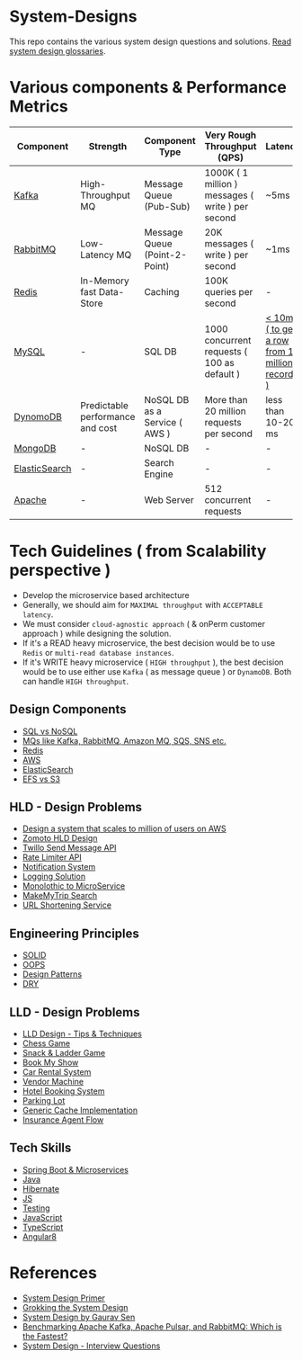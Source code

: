 # System-Designs

This repo contains the various system design questions and solutions. [Read system design glossaries](https://github.com/Anshul619/System-Designs/tree/main/src/DesignComponents/SystemDesignGlossaries.md).

# Various components & Performance Metrics

| Component                                                                                                            | Strength                         | Component Type                                                | Very Rough Throughput (QPS)                       | Latency | Free |
|----------------------------------------------------------------------------------------------------------------------|----------------------------------|---------------------------------------------------------------|---------------------------------------------------|----------------|------|
| [Kafka](https://github.com/Anshul619/System-Designs/tree/main/src/DesignComponents/Kafka)                            | High-Throughput MQ               | Message Queue (Pub-Sub)            | 1000K ( 1 million ) messages ( write ) per second | ~5ms | Yes   |
| [RabbitMQ](https://github.com/Anshul619/System-Designs/tree/main/src/DesignComponents/Kafka#kafka-vs-rabbitmq)       | Low-Latency MQ                   | Message Queue (Point-2-Point)         | 20K messages ( write ) per second                 | ~1ms |  Yes   |
| [Redis](https://github.com/Anshul619/System-Designs/tree/main/src/DesignComponents/Redis)                            | In-Memory fast Data-Store        | Caching                          | 100K queries per second                           | -|  Yes   |
| [MySQL](https://www.mysql.com/)                                                                                      | -                                | SQL DB                           | 1000 concurrent requests ( 100 as default )       | [< 10ms ( to get a row from 1 million records )](https://www.quora.com/How-can-we-calculate-the-throughput-of-MySQL?share=1)|Yes|
| [DynomoDB](https://github.com/Anshul619/System-Designs/blob/main/src/DesignComponents/SQLvsNoSQL/ReadMe.md#dynomodb) | Predictable performance and cost | NoSQL DB as a Service ( AWS )  | More than 20 million requests per second          | less than 10-20 ms | No  |
| [MongoDB](https://www.mongodb.com)                                                                                   | -                                | NoSQL DB                         | -                                                 | -|  No                                      |
| [ElasticSearch](https://github.com/Anshul619/System-Designs/tree/main/src/DesignComponents/ElasticSearch)            | -                                | Search Engine                    | -                                                 |-|No|
| [Apache](https://apache.org/)                                                                                        | -                                | Web Server                       | 512 concurrent requests                           |-|Yes|

# Tech Guidelines ( from Scalability perspective )
- Develop the microservice based architecture
- Generally, we should aim for `MAXIMAL throughput` with `ACCEPTABLE latency`.
- We must consider `cloud-agnostic approach` ( & onPerm customer approach ) while designing the solution.
- If it's a READ heavy microservice, the best decision would be to use `Redis` or `multi-read database instances`.
- If it's WRITE heavy microservice ( `HIGH throughput` ), the best decision would be to use either use `Kafka` ( as message queue ) or `DynamoDB`. Both can handle `HIGH throughput`.

## Design Components
- [SQL vs NoSQL](https://github.com/Anshul619/System-Designs/blob/main/src/DesignComponents/SQLvsNoSQL/ReadMe.md)
- [MQs like Kafka, RabbitMQ, Amazon MQ, SQS, SNS etc.](https://github.com/Anshul619/System-Designs/blob/main/src/DesignComponents/Kafka/ReadMe.md)
- [Redis](https://github.com/Anshul619/System-Designs/blob/main/src/DesignComponents/Redis)
- [AWS](https://github.com/Anshul619/System-Designs/blob/main/src/DesignComponents/AWS.md)
- [ElasticSearch](https://github.com/Anshul619/System-Designs/blob/main/src/DesignComponents/ElasticSearch)
- [EFS vs S3](https://github.com/Anshul619/System-Designs/blob/main/src/DesignComponents/EFSvsS3)

## HLD - Design Problems
- [Design a system that scales to million of users on AWS](https://github.com/Anshul619/System-Designs/tree/main/src/DesignComponents/DesignScalableSystemWithRDMS)
- [Zomoto HLD Design](https://github.com/Anshul619/System-Designs/tree/main/src/ZomatoDesignHLD)
- [Twillo Send Message API](https://github.com/Anshul619/System-Designs/tree/main/src/TwilloSendMessageAPI)
- [Rate Limiter API](https://github.com/Anshul619/System-Designs/tree/main/src/RateLimiterAPI)
- [Notification System](https://github.com/Anshul619/System-Designs/tree/main/src/NotificationSystem)
- [Logging Solution](https://github.com/Anshul619/System-Designs/tree/main/src/LoggingSolution)
- [Monolothic to MicroService](https://github.com/Anshul619/System-Designs/tree/main/src/MonolothicToMicroservice)
- [MakeMyTrip Search](https://github.com/Anshul619/System-Designs/tree/main/src/MakeMyTripSearch)
- [URL Shortening Service](https://github.com/Anshul619/System-Designs/tree/main/src/URLShorteningService)

## Engineering Principles
- [SOLID](https://github.com/Anshul619/System-Designs/blob/main/src/DesignComponents/SOLID.md)
- [OOPS](https://github.com/Anshul619/System-Designs/blob/main/src/DesignComponents/OOPS.md)
- [Design Patterns](https://github.com/Anshul619/System-Designs/tree/main/src/DesignComponents/DesignPatterns)
- [DRY](https://github.com/Anshul619/System-Designs/blob/main/src/DesignComponents/DRY.md)

## LLD - Design Problems
- [LLD Design - Tips & Techniques](https://github.com/Anshul619/System-Designs/tree/main/src/DesignLLDProblems/LLDDesignTipsAndTechniques.md)
- [Chess Game](https://github.com/Anshul619/System-Designs/tree/main/src/DesignLLDProblems/ChessGame)
- [Snack & Ladder Game](https://github.com/Anshul619/System-Designs/tree/main/src/DesignLLDProblems/SnackAndLadderGame)
- [Book My Show](https://github.com/Anshul619/System-Designs/tree/main/src/DesignLLDProblems/BookMyShow)
- [Car Rental System](https://github.com/Anshul619/System-Designs/tree/main/src/DesignLLDProblems/CarRentalSystem)
- [Vendor Machine](https://github.com/Anshul619/System-Designs/tree/main/src/DesignLLDProblems/VendorMachine)
- [Hotel Booking System](https://github.com/Anshul619/System-Designs/tree/main/src/DesignLLDProblems/HotelBookingSystem)
- [Parking Lot](https://github.com/Anshul619/System-Designs/tree/main/src/DesignLLDProblems/ParkingLot)
- [Generic Cache Implementation](https://github.com/Anshul619/System-Designs/tree/main/src/DesignLLDProblems/GenericCacheImpl)
- [Insurance Agent Flow](https://github.com/Anshul619/System-Designs/tree/main/src/DesignLLDProblems/InsuranceAgentFlow.md)

## Tech Skills
- [Spring Boot & Microservices](https://github.com/Anshul619/System-Designs/tree/main/src/DesignComponents/SpringBootAndMicroServices)
- [Java](https://github.com/Anshul619/System-Designs/tree/main/src/DesignComponents/Java)
- [Hibernate](https://github.com/Anshul619/System-Designs/blob/main/src/DesignComponents/Hiberate.md)
- [JS](https://github.com/Anshul619/System-Designs/tree/main/src/DesignComponents/JavaScript)
- [Testing](https://github.com/Anshul619/System-Designs/blob/main/src/DesignComponents/Testing.md)
- [JavaScript](https://github.com/Anshul619/System-Designs/blob/main/src/DesignComponents/JavaScript)
- [TypeScript](https://github.com/Anshul619/System-Designs/blob/main/src/DesignComponents/TypeScript.md)
- [Angular8](https://github.com/Anshul619/System-Designs/blob/main/src/DesignComponents/Angular8.md)

# References
- [System Design Primer](https://github.com/donnemartin/system-design-primer)
- [Grokking the System Design](https://www.educative.io/courses/grokking-the-system-design-interview/39RwZr5PBwn)
- [System Design by Gaurav Sen](https://www.youtube.com/watch?v=xpDnVSmNFX0&list=PLMCXHnjXnTnvo6alSjVkgxV-VH6EPyvoX)
- [Benchmarking Apache Kafka, Apache Pulsar, and RabbitMQ: Which is the Fastest?](https://www.confluent.io/blog/kafka-fastest-messaging-system/)
- [System Design - Interview Questions](https://leetcode.com/discuss/interview-question/system-design?currentPage=1&orderBy=hot&query=)